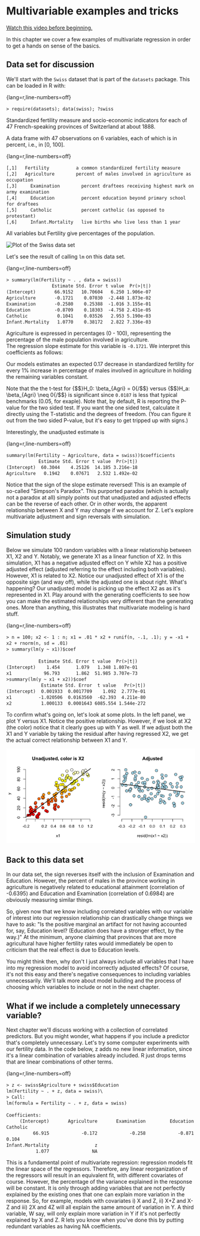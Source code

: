# Multivariable examples and tricks

[Watch this video before beginning.](https://youtu.be/z8--IymvW4s?list=PLpl-gQkQivXjqHAJd2t-J_One_fYE55tC)

In this chapter we cover a few examples of multivariate regression in order
to get a hands on sense of the basics.

## Data set for discussion

We'll  start with the `Swiss` dataset that is part of the
`datasets` package. This can be loaded in R with:

{lang=r,line-numbers=off}
~~~
> require(datasets); data(swiss); ?swiss
~~~

Standardized fertility measure and socio-economic indicators for each of 47
French-speaking provinces of Switzerland at about 1888.

A data frame with 47 observations on 6 variables, each of which is in percent,
i.e., in [0, 100].

{lang=r,line-numbers=off}
~~~
[,1]   Fertility          a common standardized fertility measure
[,2]   Agriculture        percent of males involved in agriculture as occupation
[,3]	 Examination        percent draftees receiving highest mark on army examination
[,4]	 Education          percent education beyond primary school for draftees
[,5]	 Catholic           percent catholic (as opposed to protestant)
[,6]	 Infant.Mortality   live births who live less than 1 year
~~~

All variables but Fertility give percentages of the population.

![Plot of the Swiss data set](images/swiss1.png)

Let's see the result of calling `lm` on this data set.

{lang=r,line-numbers=off}
~~~
> summary(lm(Fertility ~ . , data = swiss))
                 Estimate Std. Error t value  Pr(>|t|)
(Intercept)       66.9152   10.70604   6.250 1.906e-07
Agriculture       -0.1721    0.07030  -2.448 1.873e-02
Examination       -0.2580    0.25388  -1.016 3.155e-01
Education         -0.8709    0.18303  -4.758 2.431e-05
Catholic           0.1041    0.03526   2.953 5.190e-03
Infant.Mortality   1.0770    0.38172   2.822 7.336e-03
~~~

Agriculture is expressed in percentages (0 - 100), representing the percentage
of the male population involved in agriculture.  
The regression slope estimate for this variable is `-0.1721`. We interpret
this coefficients as follows:

Our models estimates an expected 0.17 decrease in standardized fertility for every 1% increase in percentage of males involved in agriculture in holding the remaining variables constant.

Note that the the t-test for {$$}H_0: \beta_{Agri} = 0{/$$} versus
{$$}H_a: \beta_{Agri} \neq 0{/$$} is  significant since `0.0187` is less
that typical benchmarks (0.05, for exaple). Note that, by default, R is
reporting the P-value for the two sided test. If you want the one sided test,
calculate it directly using the T-statistic and the degrees of freedom.
(You can figure it out from the two sided P-value, but it's easy to get tripped
up with signs.)

Interestingly, the unadjusted estimate is

{lang=r,line-numbers=off}
~~~
summary(lm(Fertility ~ Agriculture, data = swiss))$coefficients
            Estimate Std. Error t value  Pr(>|t|)
(Intercept)  60.3044    4.25126  14.185 3.216e-18
Agriculture   0.1942    0.07671   2.532 1.492e-02
~~~

Notice that the sign of the slope estimate reversed! This is an
example of so-called "Simpson's Paradox". This purported paradox (which is actually not
a paradox at all) simply points out that unadjusted and adjusted effects can
be the reverse of each other. Or in other words, the apparent relationship between X and Y may
change if we account for Z.  Let's explore multivariate adjustment and
sign reversals with simulation.

## Simulation study

Below we simulate 100 random variables with a linear relationship between X1, X2 and Y.
Notably, we generate X1 as a linear function of X2. In this simulation, X1 has a negative
adjusted effect on Y while X2 has a positive adjusted effect (adjusted referring to the effect
including both variables). However, X1 is related to X2. Notice our unadjusted effect of
X1 is of the opposite sign (and way off), while the adjusted one is about right. What's happening?
Our unadjusted model is picking up the effect X2 as as it's represented in X1. Play around
with the generating coefficients to see how you can make the estimated relationships very
different than the generating ones. More than anything, this illustrates that multivariate
modeling is hard stuff.

{lang=r,line-numbers=off}
~~~
> n = 100; x2 <- 1 : n; x1 = .01 * x2 + runif(n, -.1, .1); y = -x1 + x2 + rnorm(n, sd = .01)
> summary(lm(y ~ x1))$coef

            Estimate Std. Error t value  Pr(>|t|)
(Intercept)    1.454      1.079   1.348 1.807e-01
x1            96.793      1.862  51.985 3.707e-73
>summary(lm(y ~ x1 + x2))$coef
             Estimate Std. Error  t value   Pr(>|t|)
(Intercept)  0.001933  0.0017709    1.092  2.777e-01
x1          -1.020506  0.0163560  -62.393  4.211e-80
x2           1.000133  0.0001643 6085.554 1.544e-272
~~~

To confirm what's going on, let's look at some plots. In the left
panel, we plot Y versus X1. Notice the positive relationship. However,
if we look at X2 (the color) notice that it clearly goes up with Y
as well. If we adjust both the X1 and Y variable by taking the
residual after having regressed X2, we get the actual correct
relationship between X1 and Y.

![Plot of the simulated data](images/multivariateSimulation1.png)


## Back to this data set
In our data set, the sign reverses itself with the inclusion of Examination and Education. However, the percent of males in the province working in agriculture is negatively related to educational attainment (correlation of -0.6395) and Education and Examination (correlation of 0.6984) are obviously measuring similar things.

So, given now that we know including correlated variables with our variable
of interest into our regression relationship can drastically change things
we have to ask: "Is the positive marginal an artifact for not having accounted for, say, Education level? (Education does have a stronger effect, by the way.)" At the minimum, anyone claiming that provinces that are more agricultural have higher fertility rates would immediately be open to criticism that the real effect is due to Education levels.

You might think then, why don't I just always include all variables
that I have into my regression model to avoid incorrectly adjusted effects?
Of course, it's not this easy and there's negative consequences to
including variables unnecessarily. We'll talk more about model building
and the process of choosing which variables to include or not in the
next chapter.

## What if we include a completely unnecessary variable?
Next chapter we'll discuss working with a collection of
correlated predictors. But you might wonder, what happens
if you include a predictor that's completely unnecessary.
Let's try some computer experiments with our fertility data.
In the code below,
z adds no new linear information, since it's a linear
combination of variables already included. R just drops
terms that are linear combinations of other terms.

{lang=r,line-numbers=off}
~~~
> z <- swiss$Agriculture + swiss$Education
lm(Fertility ~ . + z, data = swiss)\
> Call:
lm(formula = Fertility ~ . + z, data = swiss)

Coefficients:
     (Intercept)       Agriculture       Examination         Education          Catholic  
          66.915            -0.172            -0.258            -0.871             0.104  
Infant.Mortality                 z  
           1.077                NA  
~~~

This is a fundamental point of multivariate regression: regression
models fit the linear space of the regressors. Therefore, any linear
reorganization of the regressors will result in an equivalent fit,
with different covariates of course. However, the percentage of
the variance explained in the response will be constant. It is only
through adding variables that are not perfectly explained by the
existing ones that one can explain more variation in the response.
So, for example, models with covariates i) X and Z, ii) X+Z and X-Z and
iii) 2X and 4Z will
all explain the same amount of variation in Y. A third variable, W say,
will only explain more variation in Y if it's not perfectly explained
by X and Z. R lets you know when you've done this by putting redundant
variables as having NA coefficients.

<!--

## Dummy variables are smart

[Watch this before beginning.](https://youtu.be/fUwkLY-EDRE?list=PLpl-gQkQivXjqHAJd2t-J_One_fYE55tC)

It is interesting to note that models with
factor variables as predictors are simply special cases of regression
models.  As an example, consider the linear model:

{$$}
Y_i = \beta_0 + X_{i1} \beta_1 + \epsilon_{i}
{/$$}

where each {$$}X_{i1}{/$$} is binary so that it is a 1 if measurement
{$$}i{/$$} is in a group and 0 otherwise. As an example, consider
a variable as treated versus not in a clinical trial. Or, in a more
data science context, consider an A/B test comparing two ad campaigns
where Y is the click through rate.

Refer back to our model. For people in the group {$$}E[Y_i] = \beta_0 + \beta_1{/$$}
and for people not in the group {$$}E[Y_i] = \beta_0{/$$}.
The least squares fits work out to be
{$$}\hat \beta_0 + \hat \beta_1{/$$} is the mean for those in the group and {$$}\hat \beta_0{/$$}
is the mean for those not in the group.
The variable {$$}\beta_1{/$$} is interpreted as the increase or decrease in the mean comparing those in the group to those not.
The T-test for that coefficient is exactly the two group T test with a common variance.

Finally, note including a binary variable that is 1 for those not in the group would be redundant,
it would create three parameters to describe two means. Moreover, we know from the last section that
including redundant variables will result in R just setting one of them to NA. We know that the intercept
column is a column of ones, the group variable is one for those in the group while a variable for
those not in the group would just be the subtraction of these two. Thus, it's linearly redundant and unnecessary.

## More than two levels
Consider a multilevel factor level. For didactic reasons, let's say a three level factor. As an example
consider a variable for US political party affiliation: Republican, Democrat, Independent/other. Let's use the model:

{$$}Y_i = \beta_0 + X_{i1} \beta_1 + X_{i2} \beta_2 + \epsilon_i.{/$$}

Here the variable {$$}X_{i1}{/$$} is 1 for Republicans and 0 otherwise,
the variab1e {$$}X_{i2}{/$$} is 1 for Democrats and 0 otherwise. As before, we don't
need an {$$}X_{i3}{/$$} for Independent/Other, since it would be redundant.

So now consider the implications of more model. If person
{$$}i{/$$} is Republican then {$$}E[Y_i] = \beta_0 +\beta_1{/$$}. On the other hand,
If person {$$}i{/$$} is Democrat then {$$}E[Y_i] = \beta_0 + \beta_2{/$$}.
Finally, If $i$ is Independent/Other {$$}E[Y_i] = \beta_0{/$$}.

So, we can interpret our coefficients as follows.
{$$}\beta_1{/$$} compares the mean for Republicans to that of Independents/Others.
{$$}\beta_2{/$$} compares the mean for Democrats to that of Independents/Others.
{$$}\beta_1 - \beta_2{/$$} compares the mean for Republicans to that of Democrats.
Notice the coefficients are all comparisons to the category that we left out, Independents/Others.
If one category is an obvious reference category, chose that one to leave our.
In R, if our variable is a factor variable, it will create the dummy variables for us and pick one of the
levels to be the reference level. Let's go through an example to see.


## Insect Sprays

Let's consider a model with factors. Consider the `InsectSprays` dataset in R. The data
models the number of dead insects from different pesticides. Since it's not clear from the documentation,
let's assume (probably accurately)
that these were annoying bad insects, like fleas, mosquitoes or cockroaches, and not good ones like butterflies
or ladybugs. After getting over that mental hurdle, let's plot the data.

require(datasets);data(InsectSprays); require(stats); require(ggplot2)
{lang=r,line-numbers=off}
~~~
g = ggplot(data = InsectSprays, aes(y = count, x = spray, fill  = spray))
g = g + geom_violin(colour = "black", size = 2)
g = g + xlab("Type of spray") + ylab("Insect count")
g
~~~

Here's the plot. There's probably better ways to model this data, but let's use a
linear model just to illustrate factor variables.

![Insect spray dataset](images/insectSprays.png)


First, let's set Spray A as the reference (the default, since it has the lowest alphanumeric factor level).

{lang=r,line-numbers=off}
~~~
> summary(lm(count ~ spray, data = InsectSprays))$coef
            Estimate Std. Error t value  Pr(>|t|)
(Intercept)  14.5000      1.132 12.8074 1.471e-19
sprayB        0.8333      1.601  0.5205 6.045e-01
sprayC      -12.4167      1.601 -7.7550 7.267e-11
sprayD       -9.5833      1.601 -5.9854 9.817e-08
sprayE      -11.0000      1.601 -6.8702 2.754e-09
sprayF        2.1667      1.601  1.3532 1.806e-01
~~~

Therefore, 0.8333 is the estimated mean comparing Spray B to Spray A (as B - A),
-12.4167 compares Spray C to Spray A (as C - A) and so on. The inferencial statistics: standard
errors, t value and P-value all correspond to those comparisons. The intercept, 14.5, is the
mean for Spray A. So, its inferential statistics are testing whether or not the mean for
Spray A is zero. As is often the case, this test isn't terribly informative and often yields
extremely small statistics (since we know the spray kills some bugs). The estimated mean for Spray B
is its effect plus the intercept (14.5 + 0.8333); the estimated mean for Spray C is 14.5 - 12.4167 (its
  effect plus the intercept) and so on for the rest of the factor levels.

Let's hard code the factor levels so we can directly see what's going on. Remember, we simply
leave out the dummy variable for the reference level.

{lang=r,line-numbers=off}
~~~
> summary(lm(count ~
             I(1 * (spray == 'B')) + I(1 * (spray == 'C')) +
             I(1 * (spray == 'D')) + I(1 * (spray == 'E')) +
             I(1 * (spray == 'F'))
           , data = InsectSprays))$coef
                      Estimate Std. Error t value  Pr(>|t|)
(Intercept)            14.5000      1.132 12.8074 1.471e-19
I(1 * (spray == "B"))   0.8333      1.601  0.5205 6.045e-01
I(1 * (spray == "C")) -12.4167      1.601 -7.7550 7.267e-11
I(1 * (spray == "D"))  -9.5833      1.601 -5.9854 9.817e-08
I(1 * (spray == "E")) -11.0000      1.601 -6.8702 2.754e-09
I(1 * (spray == "F"))   2.1667      1.601  1.3532 1.806e-01
~~~

Of course, it's identical.  You might further ask yourself, what would
happen if I included a dummy variable for Spray A? Would the world implode?
No, it just realizes that one of the dummy variables is redundant and drops
it.

{lang=r,line-numbers=off}
~~~
> summary(lm(count ~
   I(1 * (spray == 'B')) + I(1 * (spray == 'C')) +  
   I(1 * (spray == 'D')) + I(1 * (spray == 'E')) +
   I(1 * (spray == 'F')) + I(1 * (spray == 'A')), data = InsectSprays))$coef

                      Estimate Std. Error t value  Pr(>|t|)
(Intercept)            14.5000      1.132 12.8074 1.471e-19
I(1 * (spray == "B"))   0.8333      1.601  0.5205 6.045e-01
I(1 * (spray == "C")) -12.4167      1.601 -7.7550 7.267e-11
I(1 * (spray == "D"))  -9.5833      1.601 -5.9854 9.817e-08
I(1 * (spray == "E")) -11.0000      1.601 -6.8702 2.754e-09
I(1 * (spray == "F"))   2.1667      1.601  1.3532 1.806e-01
~~~

However, if we drop the intercept, then the Spray A term is
no longer redundant. The each coefficient is the mean for
that Spray.

{lang=r,line-numbers=off}
~~~
> summary(lm(count ~ spray - 1, data = InsectSprays))$coef
       Estimate Std. Error t value  Pr(>|t|)

sprayA   14.500      1.132  12.807 1.471e-19
sprayB   15.333      1.132  13.543 1.002e-20
sprayC    2.083      1.132   1.840 7.024e-02
sprayD    4.917      1.132   4.343 4.953e-05
sprayE    3.500      1.132   3.091 2.917e-03
sprayF   16.667      1.132  14.721 1.573e-22
~~~

So, for example, 14.5 is the mean for Spray A (as we already knew),
15.33 is the mean for Spray B (14.5 + 0.8333 from our previous model formulation),
2.083 is the mean for Spray C (14.5 - 12.4167 from our previous model formluation) and so on.
This is a nice trick if you want your model formulated in the terms of the group means,
rather than the group comparisons relative to the reference group.

Also, if there's no other covariates, the estimated coefficients for this mode are
exactly the empirical means of the groups. We can use dplyr to check this really
easily and grab the mean for each group.

{lang=r,line-numbers=off}
~~~
> library(dplyr)
> summarise(group_by(InsectSprays, spray), mn = mean(count))
Source: local data frame [6 x 2]

  spray     mn
1     A 14.500
2     B 15.333
3     C  2.083
4     D  4.917
5     E  3.500
6     F 16.667
~~~

Often your lowest alphanumeric level isn't the level that you're most
interested in as a reference group. There's an easy fix for that with
factor variables; use the `relevel` function. Here we give a simple
example. We created a variable `spray2` that has Spray C as the reference
level.

{lang=r,line-numbers=off}
> spray2 <- relevel(InsectSprays$spray, "C")
~~~
> summary(lm(count ~ spray2, data = InsectSprays))$coef
            Estimate Std. Error t value  Pr(>|t|)
(Intercept)    2.083      1.132  1.8401 7.024e-02
spray2A       12.417      1.601  7.7550 7.267e-11
spray2B       13.250      1.601  8.2755 8.510e-12
spray2D        2.833      1.601  1.7696 8.141e-02
spray2E        1.417      1.601  0.8848 3.795e-01
spray2F       14.583      1.601  9.1083 2.794e-13
~~~

Now the intercept is the mean for Spray C and all of the coefficients are interpreted
with respect to Spray C. So, 12.417 is the comparison between Spray A and Spray C (as A - C)
and so on.


### Summary of dummy variables
If you haven't seen this before, it might seem rather strange. However, it's essential to understand how
dummy variables are treated, as otherwise huge interpretation errors can be made. Here we give a brief bullet summary
of dummy variables to help solidify this information.

* If we treat a variable as a factor, R includes an intercept and omits the alphabetically first level of the factor.
  * The intercept is the estimated mean for the reference level.
  * The intercept t-test tests for whether or not the mean for the reference level is 0.
  * All other t-tests are for comparisons of the other levels versus the reference level.
  * Other group means are obtained the intercept plus their coefficient.
* If we omit an intercept, then it includes terms for all levels of the factor.
  * Group means are now the coefficients.
  * Tests are tests of whether the groups are different than zero.
* If we want comparisons between two levels, neither of which is the reference level, we could refit the model with one of them as the reference level.

### Other thoughts on this data
We don't suggest that this is in anyway a thorough analysis of this data. For example,
the data are counts which are bounded from below by 0. This clearly violates the assumption of normality of the errors.
Also there are counts near zero, so both the actual assumption and the intent of this assumption are violated.
Furthermore, the variance does not appear to be constant (look back at the violin plots).
Perhaps taking logs of the counts would help. But, since there are 0 counts, maybe log(Count + 1).
Also, we'll cover Poisson GLMs for fitting count data.



## Further analysis of the `swiss` dataset

[Watch this video before beginning.](https://youtu.be/Xjjbv42KCaM?list=PLpl-gQkQivXjqHAJd2t-J_One_fYE55tC)

[Then watch this video.](https://youtu.be/HB4owlrqvDE?list=PLpl-gQkQivXjqHAJd2t-J_One_fYE55tC)

Let's create some dummy variables in the `swiss` dataset to illustrate them in a more
multivariable context. Just to remind ourselves of the dataset, here's the first few
rows.

{lang=r,line-numbers=off}
~~~
> spray2 <- relevel(InsectSprays$spray, "C")
> library(datasets); data(swiss)
> head(swiss)

             Fertility Agriculture Examination Education Catholic Infant.Mortality
Courtelary        80.2        17.0          15        12     9.96             22.2
Delemont          83.1        45.1           6         9    84.84             22.2
Franches-Mnt      92.5        39.7           5         5    93.40             20.2
Moutier           85.8        36.5          12         7    33.77             20.3
Neuveville        76.9        43.5          17        15     5.16             20.6
Porrentruy        76.1        35.3           9         7    90.57             26.6
~~~

Let's create a  binary variable out of the variable Catholic to illustrate dummy
variables in multivariable models. However, it should be noted that this isn't
patently absurd, since the variable is highly bimodal anyway. Let's just split
at majority Catholic or not:

{lang=r,line-numbers=off}
> spray2 <- relevel(InsectSprays$spray, "C")
~~~
library(dplyr);
swiss = mutate(swiss, CatholicBin = 1 * (Catholic > 50))
~~~

Since we're interested in Agriculture as a variable and Fertility as an outcome, let's plot
those two color coded by the binary Catholic variable:

{lang=r,line-numbers=off}
~~~
g = ggplot(swiss, aes(x = Agriculture, y = Fertility, colour = factor(CatholicBin)))
g = g + geom_point(size = 6, colour = "black") + geom_point(size = 4)
g = g + xlab("% in Agriculture") + ylab("Fertility")
g
~~~

![Plot of the Swiss dataset color coded by majority catholic.](images/swiss2.png)

Our model is:

{$$}Y_i = \beta_0 + X_{i1} \beta_1 + X_{i2} \beta_2 + \epsilon_i{/$$}

where {$$}Y_i{/$$} is `Fertility`, {$$}X_{i1}{/$$} is '`Agriculture` and
{$$}X_{i2}{/$$} is `CatholicBin`. Let's first fit the model with {$$}X_{i2}{/$$}
removed.

{lang=r,line-numbers=off}
~~~
> summary(lm(Fertility ~ Agriculture, data = swiss))$coef

            Estimate Std. Error t value  Pr(>|t|)
(Intercept)  60.3044    4.25126  14.185 3.216e-18
Agriculture   0.1942    0.07671   2.532 1.492e-02
~~~

This model just assumes one line through the data (linear regression).
Now let's add our second variable. Notice that the model is

{$$}Y_i = \beta_0 + X_{i1} \beta_1 + \epsilon_{i}{/$$}

when {$$}X_{i2} = 0{/$$} and

{$$}Y_i = (\beta_0 +\beta_2) + X_{i1} \beta_1 + \epsilon_{i}{/$$}

when {$$}X_{i2] = 1{/$$}. Thus, the coefficient in front of the binary
variable is the change in the intercept between non-Catholic and Catholic
majority provinces.  In other words, this model fits parallel lines
for the two levels of the factor variable. If the factor variable had
4 levels, it would fit 4 parallel lines, where the coefficients for
the factors are the change in the intercepts to the reference level.

{lang=r,line-numbers=off}
~~~
## Parallel lines
summary(lm(Fertility ~ Agriculture + factor(CatholicBin), data = swiss))$coef

                     Estimate Std. Error t value  Pr(>|t|)
(Intercept)           60.8322     4.1059  14.816 1.032e-18
Agriculture            0.1242     0.0811   1.531 1.329e-01
factor(CatholicBin)1   7.8843     3.7484   2.103 4.118e-02
~~~
Thus, 7.8843 is the estimated
change in the intercept in the expected relationship between Agriculture and
Fertility going from a non-Catholic majority province to a Catholic majority.

Often, however, we want both a different intercept and slope. This is easily
obtained with an interaction term

{$$}Y_i = \beta_0 + X_{i1} \beta_1 + X_{i2} \beta_2 +  X_{i1}X_{i2} \beta_3 + \epsilon_i .{/$$}

Now consider with {$$}X_{i2} = 0{/$$}, the model reduces to:

{$$}Y_i = \beta_0 + X_{i1} \beta_1 + \epsilon_{i}.{/$$}

When {$$}X_{i2} = 1{/$$} the model is


{$$}Y_i = (\beta_0 + \beta_2) + X_{i1} (\beta_1 + \beta_3) + \epsilon_{i}.{/$$}

Thus, the coefficient in front of the main effect {$$}X_{i2}{/$$}, labeled {$$}\beta_2{/$$} in our model, is the
change in the intercept, while the coefficient in front of
interaction term {$$}X_{i2}X_{i1}{/$$}, labeled {$$}\beta_3{/$$} in our model, is the
change in the slope. Let's try it:

{lang=r,line-numbers=off}
~~~
> summary(lm(Fertility ~ Agriculture * factor(CatholicBin), data = swiss))$coef

                                 Estimate Std. Error t value  Pr(>|t|)
(Intercept)                      62.04993    4.78916 12.9563 1.919e-16
Agriculture                       0.09612    0.09881  0.9727 3.361e-01
factor(CatholicBin)1              2.85770   10.62644  0.2689 7.893e-01
Agriculture:factor(CatholicBin)1  0.08914    0.17611  0.5061 6.153e-01
~~~

Thus, 2.8577 is the estimated change in the intercept of the linear relationship between Agriculure and
Fertility going from non-Catholic majority to
Catholic majority to Catholic majority provinces. The interaction term 0.9891 is the estimate change in
the slope. The estimated intercept in non-Catholic provinces is 62.04993 while the estimated intercept in
Catholic provinces is 62.04993 + 2.85770. The estimated slope in non-Catholic majority provinces is 0.09612
while it is 0.09612 + 0.08914 for Catholic majority provinces. If the factor has more than two levels, all
of the main effects are change in the intercepts from the reference level while all of the interaction terms
are changes in slope (again compared to the reference level).

Homework exercise, plot both lines on the data to see the fit!
-->
